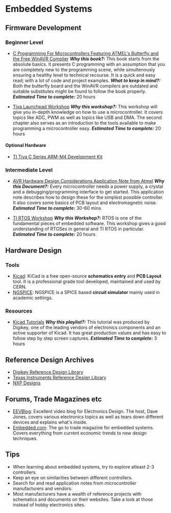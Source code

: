 # Embedded Systems

## Firmware Development

### Beginner Level

* [C Programming For Microcontrollers Featuring ATMEL's Butterfly and the Free WinAVR Complier](http://dsp-book.narod.ru/CPMicro.pdf)
**_Why this book?:_**
This book starts from the absolute basics. It presents C programming with an assumption that you are completely new to the programming scene, while simultenously ensuring a healthy level to technical recourse. It is a quick and easy read; with a lot of code and project examples. **_What to keep in mind?:_**
Both the butterfly board and the WinAVR compilers are outdated and suitable substitutes might be found to follow the book properly.
**_Estimated Time to complete:_**
20 hours

* [Tiva Launchpad Workshop](https://processors.wiki.ti.com/index.php/Getting_Started_with_the_TIVA%e2%84%a2_C-Series_TM4C123G_LaunchPad?DCMP=tivac&HQS=TM4C123G-Launchpad-Workshop)
**_Why this workshop?:_**
This workshop will give you in-depth knowledge on how to use a microcontroller. It covers topics like ADC, PWM as well as topics like USB and DMA. The second chapter also serves as an introduction to the tools available to make programming a microcontroller easy.
**_Estimated Time to complete:_**
20 hours

#### Optional Hardware

* [TI Tiva C Series ARM-M4 Development Kit](https://www.ti.com/tool/EK-TM4C123GXL)

### Intermediate Level

* [AVR Hardware Design Considerations Application Note from Atmel](http://ww1.microchip.com/downloads/en/appnotes/atmel-2521-avr-hardware-design-considerations_applicationnote_avr042.pdf)
**_Why this Document?:_**
Every microcontroller needs a power supply, a crystal and a debugging/programming interface to get started. This application note describes how to design these for the simplest possible controller. It also covers some basics of PCB layout and electromagnetic noise.
**_Estimated Time to complete:_**
30-60 mins

* [TI RTOS Workshop](https://training.ti.com/getting-started-ti-rtos-workshop-agenda?context=1134422-1139820)
**_Why this Workshop?:_**
RTOS is one of the fundamental pieces of embedded software. This workshop gives a good understanding of RTOSes in general and TI RTOS in particular.
**_Estimated Time to complete:_**
20 hours

## Hardware Design

### Tools

* [Kicad](https://kicad-pcb.org/): KiCad is a free open-source **schematics entry** and **PCB Layout** tool. It is a professional grade tool developed, maintained and used by CERN.
* [NGSPICE](http://ngspice.sourceforge.net/ngspice-eeschema.html): NGSPICE is a SPICE based **circuit simulator** mainly used in academic settings.

### Resources

* [Kicad Tutorials](https://www.youtube.com/watch?v=vaCVh2SAZY4&list=PL3bNyZYHcRSUhUXUt51W6nKvxx2ORvUQB)
**_Why this playlist?:_**
This tutorial was produced by Digikey, one of the leading vendors of electronics components and an active supporter of Kicad. It has great production values and has easy to follow step by step screen captures.
**_Estimated Time to complete:_**
3 hours

## Reference Design Archives

* [Digikey Reference Design Library](https://www.digikey.in/reference-designs/en)
* [Texas Instruments Reference Design Library](https://www.ti.com/reference-designs/index.html)
* [NXP Designs](https://www.nxp.com/design/designs:REFDSGNHOME#/)

## Forums, Trade Magazines etc

* [EEVBlog](https://www.youtube.com/user/EEVblog): Excellent video blog for Electronics Design. The host, Dave Jones, covers various electronics topics as well as tears down different devices and explains what's inside.
* [Embedded.com](https://www.embedded.com/): The go to trade magazine for embedded systems. Covers everything from current economic trends to new design techniques.

## Tips

* When learning about embedded systems, try to explore atleast 2-3 controllers.
* Keep an eye on similarities between different controllers.
* Search for and read application notes from microcontroller manufacturers and vendors.
* Most manufacturers have a wealth of reference projects with schematics and documents on their websites. Take a look at those instead of hobby electronics sites.
